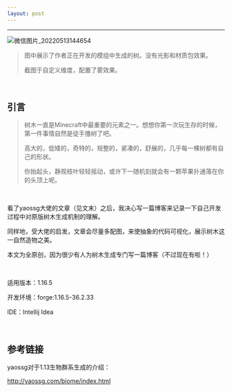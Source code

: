 ```yaml
---
layout: post
---
```


------

![微信图片_20220513144654](C:\Users\HP\Desktop\微信图片_20220513144654.png)

> 图中展示了作者正在开发的模组中生成的树。没有光影和材质包效果。
>
> 截图于自定义维度，配置了雾效果。

<br>

## 引言

> 树木一直是Minecraft中最重要的元素之一。想想你第一次玩生存的时候，第一件事情自然是徒手撸树了吧。
>
> 高大的，低矮的，奇特的，规整的，紧凑的，舒展的，几乎每一棵树都有自己的形状。
>
> 你抬起头，静观枝叶轻轻摇动，或许下一随机刻就会有一颗苹果扑通落在你的头顶上呢。
>

<br>

看了yaossg大佬的文章（见文末）之后，我决心写一篇博客来记录一下自己开发过程中对原版树木生成机制的理解。

同样地，受大佬的启发，文章会尽量多配图，来使抽象的代码可视化，展示树木这一自然造物之美。

本文为全原创，因为很少有人为树木生成专门写一篇博客（不过现在有啦！）

<br>

适用版本：1.16.5

开发环境：forge:1.16.5-36.2.33

IDE：Intellij Idea

<br>

## 参考链接

yaossg对于1.13生物群系生成的介绍：

http://yaossg.com/biome/index.html


